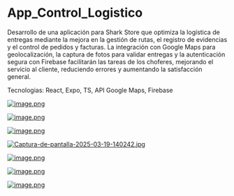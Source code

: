 # App_Control_Logistico

Desarrollo de una aplicación para Shark Store que optimiza la logística de entregas mediante la mejora en la gestión de rutas, el registro de evidencias y el control de pedidos y facturas. La integración con Google Maps para geolocalización, la captura de fotos para validar entregas y la autenticación segura con Firebase facilitarán las tareas de los choferes, mejorando el servicio al cliente, reduciendo errores y aumentando la satisfacción general.

Tecnologias: React, Expo, TS, API Google Maps, Firebase

[![image.png](https://i.postimg.cc/gkJDqCrM/image.png)](https://postimg.cc/yWMc7rm9)

[![image.png](https://i.postimg.cc/Tw0Vn0xM/image.png)](https://postimg.cc/qht6T8gj)

[![image.png](https://i.postimg.cc/TYpVWnHF/image.png)](https://postimg.cc/GHn8WTRx)

[![Captura-de-pantalla-2025-03-19-140242.jpg](https://i.postimg.cc/kG0MhrN0/Captura-de-pantalla-2025-03-19-140242.jpg)](https://postimg.cc/y3Tzkbbj)

[![image.png](https://i.postimg.cc/HsDMjFXc/image.png)](https://postimg.cc/6TcqmjHt)

[![image.png](https://i.postimg.cc/K8gBzFsM/image.png)](https://postimg.cc/5Xb6KcJ4)

[![image.png](https://i.postimg.cc/hGfv20VR/image.png)](https://postimg.cc/zLYqBKdx)
